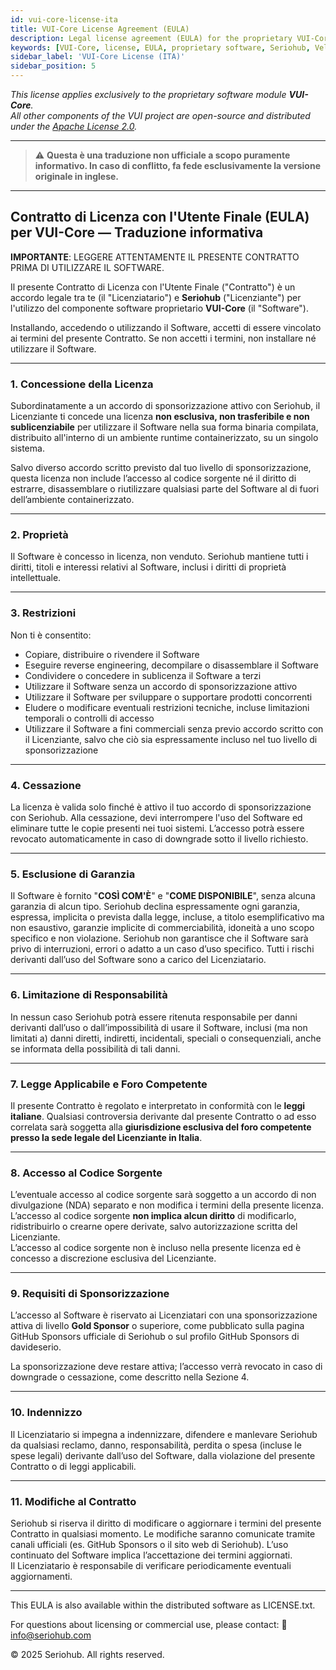 ```yaml
---
id: vui-core-license-ita
title: VUI-Core License Agreement (EULA)
description: Legal license agreement (EULA) for the proprietary VUI-Core software module. This license governs binary usage, restrictions, and sponsorship terms.
keywords: [VUI-Core, license, EULA, proprietary software, Seriohub, Velero UI, commercial license, sponsorship terms]
sidebar_label: 'VUI-Core License (ITA)'
sidebar_position: 5
---
```


_This license applies exclusively to the proprietary software module **VUI-Core**.  
All other components of the VUI project are open-source and distributed under the [Apache License 2.0](./vui-license)._

---

> ⚠️ **Questa è una traduzione non ufficiale a scopo puramente informativo. In caso di conflitto, fa fede esclusivamente la versione originale in inglese.**

---

## Contratto di Licenza con l'Utente Finale (EULA) per VUI-Core — Traduzione informativa

**IMPORTANTE**: LEGGERE ATTENTAMENTE IL PRESENTE CONTRATTO PRIMA DI UTILIZZARE IL SOFTWARE.

Il presente Contratto di Licenza con l'Utente Finale ("Contratto") è un accordo legale tra te (il "Licenziatario") e **Seriohub** ("Licenziante") per l'utilizzo del componente software proprietario **VUI-Core** (il "Software").

Installando, accedendo o utilizzando il Software, accetti di essere vincolato ai termini del presente Contratto. Se non accetti i termini, non installare né utilizzare il Software.

---

### 1. Concessione della Licenza

Subordinatamente a un accordo di sponsorizzazione attivo con Seriohub, il Licenziante ti concede una licenza **non esclusiva, non trasferibile e non sublicenziabile** per utilizzare il Software nella sua forma binaria compilata, distribuito all'interno di un ambiente runtime containerizzato, su un singolo sistema.

Salvo diverso accordo scritto previsto dal tuo livello di sponsorizzazione, questa licenza non include l’accesso al codice sorgente né il diritto di estrarre, disassemblare o riutilizzare qualsiasi parte del Software al di fuori dell’ambiente containerizzato.

---

### 2. Proprietà

Il Software è concesso in licenza, non venduto. Seriohub mantiene tutti i diritti, titoli e interessi relativi al Software, inclusi i diritti di proprietà intellettuale.

---

### 3. Restrizioni

Non ti è consentito:

- Copiare, distribuire o rivendere il Software  
- Eseguire reverse engineering, decompilare o disassemblare il Software  
- Condividere o concedere in sublicenza il Software a terzi  
- Utilizzare il Software senza un accordo di sponsorizzazione attivo  
- Utilizzare il Software per sviluppare o supportare prodotti concorrenti  
- Eludere o modificare eventuali restrizioni tecniche, incluse limitazioni temporali o controlli di accesso  
- Utilizzare il Software a fini commerciali senza previo accordo scritto con il Licenziante, salvo che ciò sia espressamente incluso nel tuo livello di sponsorizzazione

---

### 4. Cessazione

La licenza è valida solo finché è attivo il tuo accordo di sponsorizzazione con Seriohub. Alla cessazione, devi interrompere l'uso del Software ed eliminare tutte le copie presenti nei tuoi sistemi. L’accesso potrà essere revocato automaticamente in caso di downgrade sotto il livello richiesto.

---

### 5. Esclusione di Garanzia

Il Software è fornito "**COSÌ COM'È**" e "**COME DISPONIBILE**", senza alcuna garanzia di alcun tipo. Seriohub declina espressamente ogni garanzia, espressa, implicita o prevista dalla legge, incluse, a titolo esemplificativo ma non esaustivo, garanzie implicite di commerciabilità, idoneità a uno scopo specifico e non violazione. Seriohub non garantisce che il Software sarà privo di interruzioni, errori o adatto a un caso d’uso specifico. Tutti i rischi derivanti dall’uso del Software sono a carico del Licenziatario.

---

### 6. Limitazione di Responsabilità

In nessun caso Seriohub potrà essere ritenuta responsabile per danni derivanti dall’uso o dall’impossibilità di usare il Software, inclusi (ma non limitati a) danni diretti, indiretti, incidentali, speciali o consequenziali, anche se informata della possibilità di tali danni.

---

### 7. Legge Applicabile e Foro Competente

Il presente Contratto è regolato e interpretato in conformità con le **leggi italiane**. Qualsiasi controversia derivante dal presente Contratto o ad esso correlata sarà soggetta alla **giurisdizione esclusiva del foro competente presso la sede legale del Licenziante in Italia**.

---

### 8. Accesso al Codice Sorgente

L’eventuale accesso al codice sorgente sarà soggetto a un accordo di non divulgazione (NDA) separato e non modifica i termini della presente licenza.  
L’accesso al codice sorgente **non implica alcun diritto** di modificarlo, ridistribuirlo o crearne opere derivate, salvo autorizzazione scritta del Licenziante.  
L’accesso al codice sorgente non è incluso nella presente licenza ed è concesso a discrezione esclusiva del Licenziante.

---

### 9. Requisiti di Sponsorizzazione

L’accesso al Software è riservato ai Licenziatari con una sponsorizzazione attiva di livello **Gold Sponsor** o superiore, come pubblicato sulla pagina GitHub Sponsors ufficiale di Seriohub o sul profilo GitHub Sponsors di davideserio.

La sponsorizzazione deve restare attiva; l’accesso verrà revocato in caso di downgrade o cessazione, come descritto nella Sezione 4.

---

### 10. Indennizzo

Il Licenziatario si impegna a indennizzare, difendere e manlevare Seriohub da qualsiasi reclamo, danno, responsabilità, perdita o spesa (incluse le spese legali) derivante dall’uso del Software, dalla violazione del presente Contratto o di leggi applicabili.

---

### 11. Modifiche al Contratto

Seriohub si riserva il diritto di modificare o aggiornare i termini del presente Contratto in qualsiasi momento. Le modifiche saranno comunicate tramite canali ufficiali (es. GitHub Sponsors o il sito web di Seriohub). L’uso continuato del Software implica l’accettazione dei termini aggiornati.  
Il Licenziatario è responsabile di verificare periodicamente eventuali aggiornamenti.

---

This EULA is also available within the distributed software as LICENSE.txt.

For questions about licensing or commercial use, please contact: 📧 info@seriohub.com

© 2025 Seriohub. All rights reserved.
